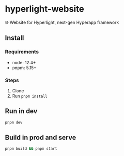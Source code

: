 # hyperlight-website

🌐 Website for Hyperlight, next-gen Hyperapp framework

## Install

### Requirements

- node: 12.4+
- pnpm: 5.15+

### Steps

1. Clone
2. Run `pnpm install`

## Run in dev

```sh
pnpm dev
```

## Build in prod and serve

```sh
pnpm build && pnpm start
```
